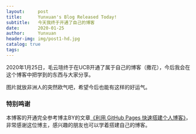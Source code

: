 ```yaml
---
layout:     post
title:      Yunxuan's Blog Released Today!
subtitle:   今天我终于开通了自己的博客
date:       2020-01-25
author:     Yunxuan
header-img: img/post1-hd.jpg
catalog: true
tags:
---
```


2020年1月25日，毛云瑄终于在UCB开通了属于自己的博客（撒花），今后我会在这个博客中把学到的东西与大家分享。

图片就放非洲人的突然欧气吧，希望今后也能有这样的好运气。

### 特别鸣谢

本博客的开通完全参考博主BY的文章[《利用 GitHub Pages 快速搭建个人博客》](http://www.jianshu.com/p/e68fba58f75c)，非常感谢这位博主，感兴趣的朋友也可以学着搭建自己的博客。

